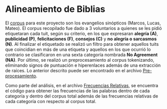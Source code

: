 # Alineamiento de Biblias

El [corpus](https://github.com/GIL-UNAM/SpanishParaphraseCorpora/Biblias) para este proyecto son los evangelios sinópticos (Marcos, Lucas, Mateo). El corpus recopilado fue dado a 3 voluntarios a quienes se les pidió etiquetaran cada tuit, según su criterio, en los que expresaran **alegría (A)**, **publicidad (P)**, **felicitaciones (F)**, **consejos (C)** y **no alegría o sarcasmos (N)**. Al finalizar el etiquetado se realizó un filtro para obtener aquellos tuits que coincidian en más de una etiqueta y aquellos en los que ocurrió lo contrario se clasificaron en una sexta categoría nombrada **No Agreement (NA)**. Por último, se realizó un preprocesamiento al corpus tokenizando, eliminando signos de puntuación e hiperenlaces además de una extracción de raíces. Lo anterior descrito puede ser encontrado en el archivo [Pre-procesamiento](https://github.com/GIL-UNAM/TwitterHappiness/blob/main/Pre-procesamiento.py).

Como parte del análisis, en el archivo [Frecuencias Relativas](https://github.com/GIL-UNAM/TwitterHappiness/blob/main/Frecuencias%20Relativas.py), se encuentra el  código para obtener las frecuencias de las palabras dentro de cada categoría y dentro del corpus total además de las frecuencias relativas de cada categoría con respecto al corpus total.
